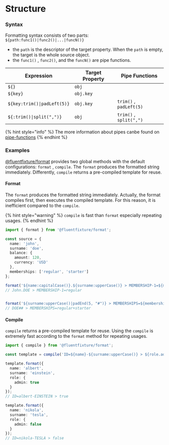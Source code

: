 # Structure

### Syntax

Formatting syntax consists of two parts: `${path:func1()|func2()|...|funcN()}`

* the `path` is the descriptor of the target property. When the `path` is empty, the target is the whole source object.
* the `func1()` , `func2()`, and the `funcN()` are pipe functions.

| Expression                  | Target Property | Pipe Functions          |
| --------------------------- | --------------- | ----------------------- |
| `${}`                       | `obj`           |                         |
| `${key}`                    | `obj.key`       |                         |
| `${key:trim()\|padLeft(5)}` | `obj.key`       | `trim()` , `padLeft(5)` |
| `${:trim()\|split(",")}`    | `obj`           | `trim()` , `split(",")` |

{% hint style="info" %}
The more information about pipes canbe found on [pipe-functions](pipe-functions/ "mention")
{% endhint %}

### Examples

[@fluentfixture/format](./) provides two global methods with the default configurations: `format` , `compile`. The `format` produces the formatted string immediately. Differently, `compile` returns a pre-compiled template for reuse.

#### Format

The `format` produces the formatted string immediately. Actually, the format compiles first, then executes the compiled template. For this reason, it is inefficient compared to the `compile`.

{% hint style="warning" %}
`compile` is fast than `format` especially repeating usages.
{% endhint %}

```typescript
import { format } from '@fluentfixture/format';

const source = {
  name: 'john',
  surname: 'doe',
  balance: {
    amount: 120,
    currency: 'USD'
  },
  memberships: ['regular', 'starter']
};

format('${name:capitalCase()}.${surname:upperCase()} > MEMBERSHIP-1=${memberships.0}', source);
// John.DOE > MEMBERSHIP-1=regular


format('${surname:upperCase()|padEnd(5, "#")} > MEMBERSHIPS=${memberships:join("+")}', source);
// DOE## > MEMBERSHIPS=regular+starter
```

#### Compile

`compile` returns a pre-compiled template for reuse. Using the `compile` is extremely fast according to the `format` method for repeating usages.

```typescript
import { compile } from '@fluentfixture/format';

const template = compile('ID=${name}-${surname:upperCase()} > ${role.admin}');

template.format({
  name: 'albert',
  surname: 'einstein',
  role: {
    admin: true
  }
});
// ID=albert-EINSTEIN > true

template.format({
  name: 'nikola',
  surname: 'tesla',
  role: {
    admin: false
  }
});
// ID=nikola-TESLA > false
```
